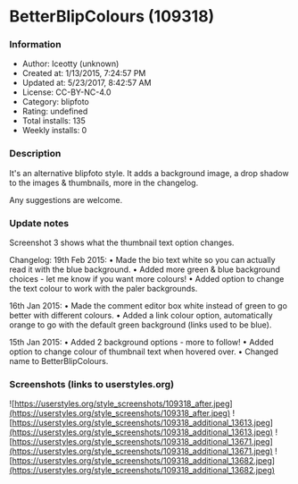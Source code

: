 # BetterBlipColours (109318)

### Information
- Author: Iceotty (unknown)
- Created at: 1/13/2015, 7:24:57 PM
- Updated at: 5/23/2017, 8:42:57 AM
- License: CC-BY-NC-4.0
- Category: blipfoto
- Rating: undefined
- Total installs: 135
- Weekly installs: 0


### Description
It's an alternative blipfoto style.
It adds a background image, a drop shadow to the images & thumbnails, more in the changelog.

Any suggestions are welcome.

### Update notes
Screenshot 3 shows what the thumbnail text option changes.


Changelog:
19th Feb 2015:
• Made the bio text white so you can actually read it with the blue background.
• Added more green & blue background choices - let me know if you want more colours!
• Added option to change the text colour to work with the paler backgrounds.

16th Jan 2015:
• Made the comment editor box white instead of green to go better with different colours.
• Added a link colour option, automatically orange to go with the default green background (links used to be blue).

15th Jan 2015: 
• Added 2 background options - more to follow!
• Added option to change colour of thumbnail text when hovered over.
• Changed name to BetterBlipColours.

### Screenshots (links to userstyles.org)
![https://userstyles.org/style_screenshots/109318_after.jpeg](https://userstyles.org/style_screenshots/109318_after.jpeg)
![https://userstyles.org/style_screenshots/109318_additional_13613.jpeg](https://userstyles.org/style_screenshots/109318_additional_13613.jpeg)
![https://userstyles.org/style_screenshots/109318_additional_13671.jpeg](https://userstyles.org/style_screenshots/109318_additional_13671.jpeg)
![https://userstyles.org/style_screenshots/109318_additional_13682.jpeg](https://userstyles.org/style_screenshots/109318_additional_13682.jpeg)

